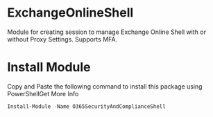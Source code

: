 # ExchangeOnlineShell
Module for creating session to manage Exchange Online Shell with or without Proxy Settings. Supports MFA.

# Install Module
Copy and Paste the following command to install this package using PowerShellGet More Info
```powershell
Install-Module -Name O365SecurityAndComplianceShell 
```
